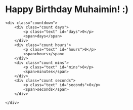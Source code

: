 
<html lang="en">
<head>
    <meta charset="UTF-8">
    <meta name="viewport" content="width=device-width, initial-scale=1.0">
    <title>Birthday</title>
    <link rel="stylesheet" href="main.css">
    <script src="main.js" defer></script>
</head>
<body>
    <h1>Happy Birthday Muhaimin! :)</h1>

    <div class="countdown">
        <div class="count days">
            <p class="text" id="days">0</p>
            <span>days</span>
        </div>
        <div class="count hours">
            <p class="text" id="hours">0</p>
            <span>hours</span>
        </div>
        <div class="count mins">
            <p class="text" id="mins">0</p>
            <span>minutes</span>
        </div>
        <div class="count seconds">
            <p class="text" id="seconds">0</p>
            <span>seconds</span>
        </div>

    </div>
    
</body>
</html>

